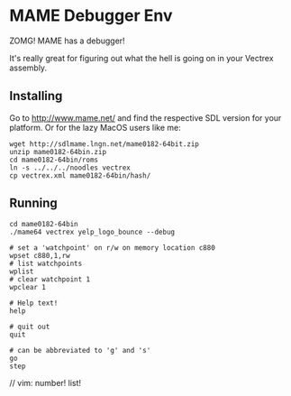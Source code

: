 MAME Debugger Env
=================

ZOMG! MAME has a debugger!

It's really great for figuring out what the hell is going on in your Vectrex assembly.

Installing
----------

Go to http://www.mame.net/ and find the respective SDL version for
your platform. Or for the lazy MacOS users like me:

    wget http://sdlmame.lngn.net/mame0182-64bit.zip
    unzip mame0182-64bin.zip
    cd mame0182-64bin/roms
    ln -s ../../../noodles vectrex
    cp vectrex.xml mame0182-64bin/hash/

Running
-------

    cd mame0182-64bin
    ./mame64 vectrex yelp_logo_bounce --debug

    # set a 'watchpoint' on r/w on memory location c880
    wpset c880,1,rw
    # list watchpoints
    wplist
    # clear watchpoint 1
    wpclear 1

    # Help text!
    help

    # quit out
    quit

    # can be abbreviated to 'g' and 's'
    go
    step

// vim: number! list!

